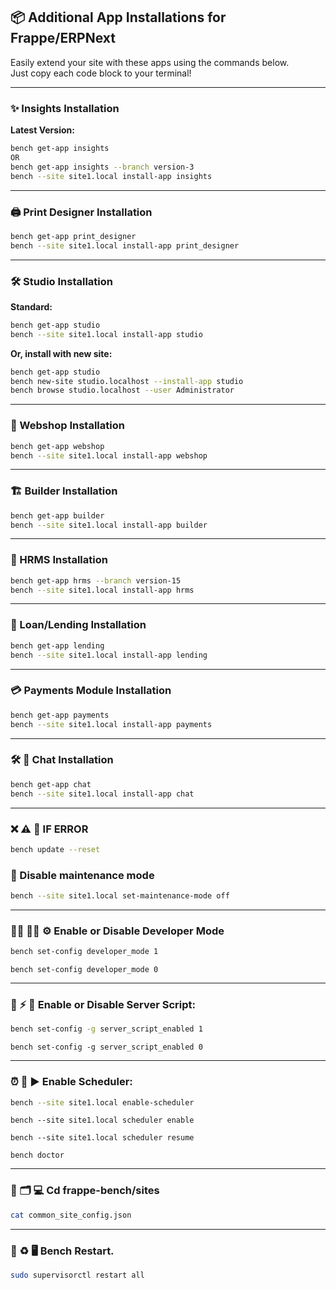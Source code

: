 ## 📦 Additional App Installations for Frappe/ERPNext

Easily extend your site with these apps using the commands below.  
Just copy each code block to your terminal!

---

### ✨ Insights Installation

**Latest Version:**
```bash
bench get-app insights
OR
bench get-app insights --branch version-3
bench --site site1.local install-app insights
```

---

### 🖨️ Print Designer Installation

```bash
bench get-app print_designer
bench --site site1.local install-app print_designer
```

---

### 🛠️ Studio Installation

**Standard:**
```bash
bench get-app studio
bench --site site1.local install-app studio
```

**Or, install with new site:**
```bash
bench get-app studio
bench new-site studio.localhost --install-app studio
bench browse studio.localhost --user Administrator
```

---

### 🛒 Webshop Installation

```bash
bench get-app webshop
bench --site site1.local install-app webshop
```

---

### 🏗️ Builder Installation

```bash
bench get-app builder
bench --site site1.local install-app builder
```

---

### 👥 HRMS Installation

```bash
bench get-app hrms --branch version-15
bench --site site1.local install-app hrms
```
---

### 👥 Loan/Lending Installation

```bash
bench get-app lending
bench --site site1.local install-app lending
```
---

### 💳 Payments Module Installation

```bash
bench get-app payments
bench --site site1.local install-app payments
```

---

### 🛠 💬 Chat Installation

```bash
bench get-app chat
bench --site site1.local install-app chat
```

---
### ❌ ⚠️ 🛑 IF ERROR
```bash
bench update --reset
```
 
### 🚫 Disable maintenance mode
```bash
bench --site site1.local set-maintenance-mode off
```
---
### 👨‍💻 🧑‍💻 ⚙️ Enable or Disable Developer Mode
```bash
bench set-config developer_mode 1
```
```
bench set-config developer_mode 0
```
---
### 📜 ⚡ 🔄 Enable or Disable Server Script:
```bash
bench set-config -g server_script_enabled 1
```
```
bench set-config -g server_script_enabled 0
```

---
### ⏰ 📅 ▶️ Enable Scheduler:
```bash
bench --site site1.local enable-scheduler
```
```
bench --site site1.local scheduler enable
```
```
bench --site site1.local scheduler resume
```
```
bench doctor
```
---
### 📂 🗂️ 💻 Cd frappe-bench/sites
```bash
cat common_site_config.json
```
---
### 🔄 ♻️ 🖥️ Bench Restart.
```bash
sudo supervisorctl restart all
```
